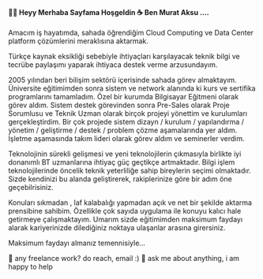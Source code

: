#### 👋👋 Heyy Merhaba Sayfama Hoşgeldin ☕ Ben Murat Aksu ....

Amacım iş hayatımda, sahada öğrendiğim Cloud Computing ve Data Center platform çözümlerini meraklısına aktarmak.

Türkçe kaynak eksikliği sebebiyle ihtiyaçları karşılayacak teknik bilgi ve tecrübe paylaşımı yaparak ihtiyaca destek verme arzusundayım.

2005 yılından beri bilişim sektörü içerisinde sahada görev almaktayım. Üniversite eğitimimden sonra sistem ve network alanında ki kurs ve sertifika  programlarını tamamladım. Özel bir kurumda Bilgisayar Eğitmeni olarak görev aldım. Sistem destek görevinden sonra Pre-Sales olarak Proje Sorumlusu ve Teknik Uzman olarak birçok projeyi yönettim ve kurulumları gerçekleştirdim.  Bir çok projede sistem dizayn / kurulum / yapılandırma / yönetim / geliştirme / destek /  problem çözme aşamalarında yer aldım. İşletme aşamasında takım lideri olarak görev aldım ve seminerler verdim.

Teknolojinin sürekli gelişmesi ve yeni teknolojilerin çıkmasıyla birlikte iyi donanımlı BT uzmanlarına ihtiyaç güç geçtikçe artmaktadır. Bilgi işlem teknolojilerinde öncelik teknik yeterliliğe sahip bireylerin seçimi olmaktadır. Sizde kendinizi bu alanda geliştirerek, rakiplerinize göre bir adım öne geçebilrisiniz.

Konuları sıkmadan , laf kalabalığı yapmadan açık ve net bir şekilde aktarma prensibine sahibim.  Özellikle çok sayıda uygulama ile konuyu kalıcı hale getirmeye çalışmaktayım. Umarım sizde eğitimimden  maksimum faydayı alarak kariyerinizde dilediğiniz noktaya ulaşanlar arasına girersiniz.

Maksimum faydayı almanız temennisiyle...

💼 any freelance work? do reach, email :)
💬 ask me about anything, i am happy to help


<!--
**murataksunet/murataksunet** is a ✨ _special_ ✨ repository because its `README.md` (this file) appears on your GitHub profile.
murataksunet/README.md
 🔭 I’m currently working on ...
- 🌱 I’m currently learning ...
- 👯 I’m looking to collaborate on ...
- 🤔 I’m looking for help with ...
- 💬 Ask me about ...
- 📫 How to reach me: ...
- 😄 Pronouns: ...
- ⚡ Fun fact: ...
-->
